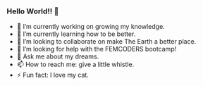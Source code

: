 ### Hello World!! 👋

- 🔭 I’m currently working on growing my knowledge.
- 🌱 I’m currently learning how to be better.
- 👯 I’m looking to collaborate on make The Earth a better place.
- 🤔 I’m looking for help with the FEMCODERS bootcamp!
- 💬 Ask me about my dreams.
- 📫 How to reach me: give a little whistle.
- ⚡ Fun fact: I love my cat.

